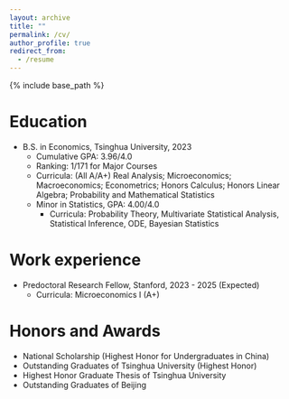 ```yaml
---
layout: archive
title: ""
permalink: /cv/
author_profile: true
redirect_from:
  - /resume
---
```


{% include base_path %}

Education
======
* B.S. in Economics, Tsinghua University, 2023
  * Cumulative GPA: 3.96/4.0  
  * Ranking: 1/171 for Major Courses 
  * Curricula: (All A/A+) Real Analysis; Microeconomics; Macroeconomics; Econometrics; Honors Calculus; Honors Linear Algebra; Probability and Mathematical Statistics
  * Minor in Statistics, GPA: 4.00/4.0  
    * Curricula: Probability Theory, Multivariate Statistical Analysis, Statistical Inference, ODE, Bayesian Statistics


Work experience
======
* Predoctoral Research Fellow, Stanford, 2023 - 2025 (Expected)
  * Curricula: Microeconomics I (A+)


Honors and Awards
======
* National Scholarship (Highest Honor for Undergraduates in China)
* Outstanding Graduates of Tsinghua University (Highest Honor)
* Highest Honor Graduate Thesis of Tsinghua University
* Outstanding Graduates of Beijing

